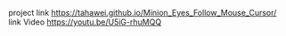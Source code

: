 project link
https://tahawei.github.io/Minion_Eyes_Follow_Mouse_Cursor/
link Video
https://youtu.be/U5iG-rhuMQQ
